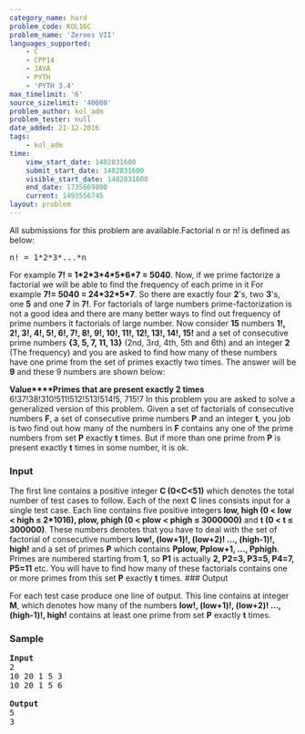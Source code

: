 ```yaml
---
category_name: hard
problem_code: KOL16C
problem_name: 'Zeroes VII'
languages_supported:
    - C
    - CPP14
    - JAVA
    - PYTH
    - 'PYTH 3.4'
max_timelimit: '6'
source_sizelimit: '40000'
problem_author: kol_adm
problem_tester: null
date_added: 21-12-2016
tags:
    - kol_adm
time:
    view_start_date: 1482831600
    submit_start_date: 1482831600
    visible_start_date: 1482831600
    end_date: 1735669800
    current: 1493556745
layout: problem
---
```

All submissions for this problem are available.Factorial n or n! is defined as below:

<pre>
n! = 1*2*3*...*n
</pre>
For example **7! = 1\*2\*3\*4\*5\*6\*7 = 5040**. Now, if we prime factorize a factorial we will be able to find the frequency of each prime in it For example **7!= 5040 = 24\*32\*5\*7**. So there are exactly four **2**'s, two **3**'s, one **5** and one **7** in **7!**. For factorials of large numbers prime-factorization is not a good idea and there are many better ways to find out frequency of prime numbers it factorials of large number. Now consider **15** numbers **1!, 2!, 3!, 4!, 5!, 6!, 7!, 8!, 9!, 10!, 11!, 12!, 13!, 14!, 15!** and a set of consecutive prime numbers **{3, 5, 7, 11, 13}** (2nd, 3rd, 4th, 5th and 6th) and an integer **2** (The frequency) and you are asked to find how many of these numbers have one prime from the set of primes exactly two times. The answer will be **9** and these 9 numbers are shown below:

 **Value****Primes that are present exactly 2 times** 6!37!38!310!511!512!513!514!5, 715!7  In this problem you are asked to solve a generalized version of this problem. Given a set of factorials of consecutive numbers **F**, a set of consecutive prime numbers **P** and an integer **t**, you job is two find out how many of the numbers in **F** contains any one of the prime numbers from set **P** exactly **t** times. But if more than one prime from **P** is present exactly **t** times in some number, it is ok.

### Input

The first line contains a positive integer **C (0&lt;C&lt;51)** which denotes the total number of test cases to follow. Each of the next **C** lines consists input for a single test case. Each line contains five positive integers **low, high (0 &lt; low &lt; high ≤ 2\*1016), plow, phigh (0 &lt; plow &lt; phigh ≤ 3000000)** and **t (0 &lt; t ≤ 300000)**. These numbers denotes that you have to deal with the set of factorial of consecutive numbers **low!, (low+1)!, (low+2)! ..., (high-1)!, high!** and a set of primes **P** which contains **Pplow, Pplow+1, ..., Pphigh**. Primes are numbered starting from **1**, so **P1** is actually **2, P2=3, P3=5, P4=7, P5=11** etc. You will have to find how many of these factorials contains one or more primes from this set **P** exactly **t** times. ### Output

For each test case produce one line of output. This line contains at integer **M**, which denotes how many of the numbers **low!, (low+1)!, (low+2)! ..., (high-1)!, high!** contains at least one prime from set **P** exactly **t** times.

### Sample

<pre>
<b>Input</b>
2
10 20 1 5 3
10 20 1 5 6

<b>Output</b>
5
3
</pre>